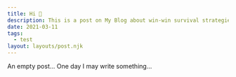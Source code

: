 ```yaml
---
title: Hi 👋
description: This is a post on My Blog about win-win survival strategies.
date: 2021-03-11
tags:
  - test
layout: layouts/post.njk
---
```


An empty post...
One day I may write something...
